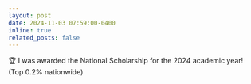 ```yaml
---
layout: post
date: 2024-11-03 07:59:00-0400
inline: true
related_posts: false
---
```


🏆 I was awarded the National Scholarship for the 2024 academic year! (Top 0.2% nationwide)